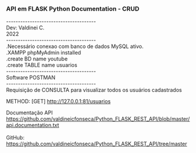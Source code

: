 
<h3> API em FLASK Python Documentation - CRUD </h3>
--------------------------------------<br>
Dev: Valdinei C. <br>
2022 <br>
-------------------------------------- <br>
.Necessário conexao com banco de dados MySQL ativo. <br>
.XAMPP phpMyAdmin installed <br>
.create BD name youtube <br>
.create TABLE name usuarios <br>
-------------------------------------- <br>
Software POSTMAN <br>
-------------------------------------- <br>
Requisição de CONSULTA para visualizar todos os usuários cadastrados

METHOD: [GET]
http://127.0.0.1:81/usuarios

Documentação API <br>
https://github.com/valdineicfonseca/Python_FLASK_REST_API/blob/master/api.documentation.txt
<br><br>
GitHub:<br>
https://github.com/valdineicfonseca/Python_FLASK_REST_API/tree/master

